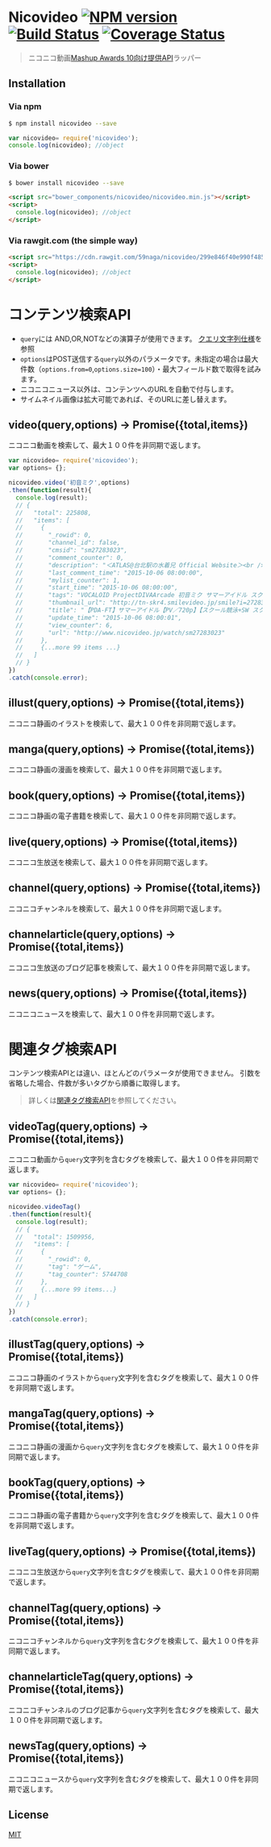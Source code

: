 # Nicovideo [![NPM version][npm-image]][npm] [![Build Status][travis-image]][travis] [![Coverage Status][coveralls-image]][coveralls]

> ニコニコ動画[Mashup Awards 10向け提供API][0]ラッパー

[0]: http://search.nicovideo.jp/docs/api/contest.html

## Installation
### Via npm

```bash
$ npm install nicovideo --save
```

```js
var nicovideo= require('nicovideo');
console.log(nicovideo); //object
```

### Via bower

```bash
$ bower install nicovideo --save
```

```html
<script src="bower_components/nicovideo/nicovideo.min.js"></script>
<script>
  console.log(nicovideo); //object
</script>
```

### Via rawgit.com (the simple way)

```html
<script src="https://cdn.rawgit.com/59naga/nicovideo/299e846f40e990f4855e90d1902441bbeae257b2/nicovideo.min.js"></script>
<script>
  console.log(nicovideo); //object
</script>
```

# コンテンツ検索API

* `query`には AND,OR,NOTなどの演算子が使用できます。 [クエリ文字列仕様][1]を参照
* `options`はPOST送信する`query`以外のパラメータです。未指定の場合は最大件数（`options.from=0`,`options.size=100`）・最大フィールド数で取得を試みます。
* ニコニコニュース以外は、コンテンツへのURLを自動で付与します。
* サイムネイル画像は拡大可能であれば、そのURLに差し替えます。

[1]: http://search.nicovideo.jp/docs/api/contest.html#toc1

## video(query,options) -> Promise({total,items})

ニコニコ動画を検索して、最大１００件を非同期で返します。

```js
var nicovideo= require('nicovideo');
var options= {};

nicovideo.video('初音ミク',options)
.then(function(result){
  console.log(result);
  // {
  //   "total": 225808,
  //   "items": [
  //     {
  //       "_rowid": 0,
  //       "channel_id": false,
  //       "cmsid": "sm27283023",
  //       "comment_counter": 0,
  //       "description": "＜ATLAS@台北駅の水着兄 Official Website＞<br />FB→http://tinyurl.com/kf7zc5j<br />YouTube→http://www.youtube.com/channel/UCIIoteRd_UrqG5sgEe-8Iog/<br />Twitter→http://twitter.com/atlas507<br />PV List→http://tinyurl.com/mq4rk2r<br /><br />＜録画の設備＞<br />Avermedia-C875(LGP)<br /><br />＜動画提供者＞<br />台湾プレイヤー：ATLAS@台北駅の水着兄<br /><br />＜動画情報＞<br />ボーカル1：初音ミク スクール競泳<br />ボーカル2：鏡音リン SW スクール<br />Video: 1280x720/60fps/4930Kbps<br />Audio: LC-AAC/48KHz/128Kbps<br />撮影日：2014/08/09<br /><br />＜其他PV＞<br />→PV(HD) mylist/31330662<br />",
  //       "last_comment_time": "2015-10-06 08:00:00",
  //       "mylist_counter": 1,
  //       "start_time": "2015-10-06 08:00:00",
  //       "tags": "VOCALOID ProjectDIVAArcade 初音ミク サマーアイドル スクール競泳 ProjectDIVAArcade外部出力 HD PV PDA",
  //       "thumbnail_url": "http://tn-skr4.smilevideo.jp/smile?i=27283023",
  //       "title": "【PDA-FT】サマーアイドル【PV／720p】【スクール競泳+SW スクール】",
  //       "update_time": "2015-10-06 08:00:01",
  //       "view_counter": 6,
  //       "url": "http://www.nicovideo.jp/watch/sm27283023"
  //     },
  //     {...more 99 items ...}
  //   ]
  // }
})
.catch(console.error);
```

## illust(query,options) -> Promise({total,items})

ニコニコ静画のイラストを検索して、最大１００件を非同期で返します。

## manga(query,options) -> Promise({total,items})

ニコニコ静画の漫画を検索して、最大１００件を非同期で返します。

## book(query,options) -> Promise({total,items})

ニコニコ静画の電子書籍を検索して、最大１００件を非同期で返します。

## live(query,options) -> Promise({total,items})

ニコニコ生放送を検索して、最大１００件を非同期で返します。

## channel(query,options) -> Promise({total,items})

ニコニコチャンネルを検索して、最大１００件を非同期で返します。

## channelarticle(query,options) -> Promise({total,items})

ニコニコ生放送のブログ記事を検索して、最大１００件を非同期で返します。

## news(query,options) -> Promise({total,items})

ニコニコニュースを検索して、最大１００件を非同期で返します。

# 関連タグ検索API

コンテンツ検索APIとは違い、ほとんどのパラメータが使用できません。
引数を省略した場合、件数が多いタグから順番に取得します。

> 詳しくは[関連タグ検索API](http://search.nicovideo.jp/docs/api/contest.html#toc3)を参照してください。

## videoTag(query,options) -> Promise({total,items})

ニコニコ動画から`query`文字列を含むタグを検索して、最大１００件を非同期で返します。

```js
var nicovideo= require('nicovideo');
var options= {};

nicovideo.videoTag()
.then(function(result){
  console.log(result);
  // {
  //   "total": 1509956,
  //   "items": [
  //     {
  //       "_rowid": 0,
  //       "tag": "ゲーム",
  //       "tag_counter": 5744708
  //     },
  //     {...more 99 items...}
  //   ]
  // }
})
.catch(console.error);
```

## illustTag(query,options) -> Promise({total,items})

ニコニコ静画のイラストから`query`文字列を含むタグを検索して、最大１００件を非同期で返します。

## mangaTag(query,options) -> Promise({total,items})

ニコニコ静画の漫画から`query`文字列を含むタグを検索して、最大１００件を非同期で返します。

## bookTag(query,options) -> Promise({total,items})

ニコニコ静画の電子書籍から`query`文字列を含むタグを検索して、最大１００件を非同期で返します。

## liveTag(query,options) -> Promise({total,items})

ニコニコ生放送から`query`文字列を含むタグを検索して、最大１００件を非同期で返します。

## channelTag(query,options) -> Promise({total,items})

ニコニコチャンネルから`query`文字列を含むタグを検索して、最大１００件を非同期で返します。

## channelarticleTag(query,options) -> Promise({total,items})

ニコニコチャンネルのブログ記事から`query`文字列を含むタグを検索して、最大１００件を非同期で返します。

## newsTag(query,options) -> Promise({total,items})

ニコニコニュースから`query`文字列を含むタグを検索して、最大１００件を非同期で返します。

License
---
[MIT][License]

[License]: http://59naga.mit-license.org/

[sauce-image]: http://soysauce.berabou.me/u/59798/nicovideo.svg
[sauce]: https://saucelabs.com/u/59798
[npm-image]:https://img.shields.io/npm/v/nicovideo.svg?style=flat-square
[npm]: https://npmjs.org/package/nicovideo
[travis-image]: http://img.shields.io/travis/59naga/nicovideo.svg?style=flat-square
[travis]: https://travis-ci.org/59naga/nicovideo
[coveralls-image]: http://img.shields.io/coveralls/59naga/nicovideo.svg?style=flat-square
[coveralls]: https://coveralls.io/r/59naga/nicovideo?branch=master
